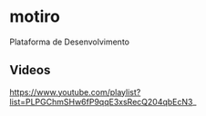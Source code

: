 # motiro
Plataforma de Desenvolvimento

## Videos
https://www.youtube.com/playlist?list=PLPGChmSHw6fP9qqE3xsRecQ204qbEcN3_
